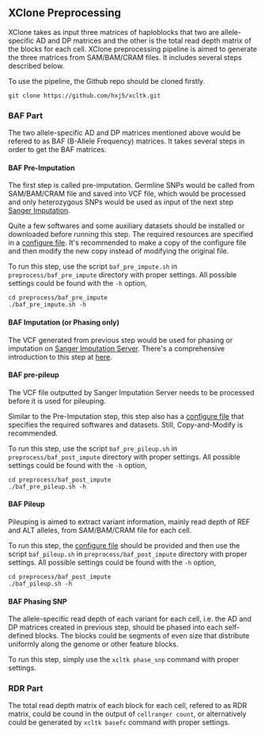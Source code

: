 ## XClone Preprocessing

XClone takes as input three matrices of haploblocks that two are allele-specific
AD and DP matrices and the other is the total read depth matrix of the blocks
for each cell. XClone preprocessing pipeline is aimed to generate the three 
matrices from SAM/BAM/CRAM files. It includes several steps described below.

To use the pipeline, the Github repo should be cloned firstly.

```shell
git clone https://github.com/hxj5/xcltk.git
```
### BAF Part

The two allele-specific AD and DP matrices mentioned above would be refered to as
BAF (B-Allele Frequency) matrices. It takes several steps in order to get the 
BAF matrices.

#### BAF Pre-Imputation

The first step is called pre-imputation. Germline SNPs would be called from 
SAM/BAM/CRAM file and saved into VCF file, which would be processed and only 
heterozygous SNPs would be used as input of the next step 
[Sanger Imputation][Sanger Server]. 

Quite a few softwares and some auxiliary datasets should be installed or downloaded 
before running this step. The required resources are specified in a 
[configure file][baf_pre_impute config]. It's recommended to make a copy of the configure 
file and then modify the new copy instead of modifying the original file. 

To run this step, use the script `baf_pre_impute.sh` in `preprocess/baf_pre_impute`
directory with proper settings. All possible settings could be found with the 
`-h` option,

```shell
cd preprocess/baf_pre_impute
./baf_pre_impute.sh -h
```

#### BAF Imputation (or Phasing only)

The VCF generated from previous step would be used for phasing or imputation on 
[Sanger Imputation Server][Sanger Server]. There's a comprehensive introduction to
this step at [here][Sanger Wiki].

#### BAF pre-pileup

The VCF file outputted by Sanger Imputation Server needs to be processed before it
is used for pileuping. 

Similar to the Pre-Imputation step, this step also has a [configure file][baf_pre_pileup config] 
that specifies the required softwares and datasets. Still, Copy-and-Modify is recommended.

To run this step, use the script `baf_pre_pileup.sh` in `preprocess/baf_post_impute` 
directory with proper settings. All possible settings could be found with the `-h` option,

```shell
cd preprocess/baf_post_impute
./baf_pre_pileup.sh -h
```

#### BAF Pileup

Pileuping is aimed to extract variant information, mainly read depth of REF and 
ALT alleles, from SAM/BAM/CRAM file for each cell.

To run this step, the [configure file][baf_pileup config] should be provided and then use 
the script `baf_pileup.sh` in `preprocess/baf_post_impute` directory with proper settings. 
All possible settings could be found with the `-h` option,

```shell
cd preprocess/baf_post_impute
./baf_pileup.sh -h
```

#### BAF Phasing SNP

The allele-specific read depth of each variant for each cell, i.e. the AD and DP 
matrices created in previous step, should be phased into each self-defined blocks. 
The blocks could be segments of even size that distribute uniformly along the 
genome or other feature blocks.

To run this step, simply use the `xcltk phase_snp` command with proper settings.

### RDR Part

The total read depth matrix of each block for each cell, refered to as RDR matrix,
could be cound in the output of `cellranger count`, or alternatively could be 
generated by `xcltk basefc` command with proper settings.

[baf_pre_impute config]: https://github.com/hxj5/xcltk/blob/master/preprocess/baf_pre_impute/baf_pre_impute.cfg
[Sanger Server]: https://imputation.sanger.ac.uk/
[Sanger Wiki]: https://imputation.sanger.ac.uk/?instructions=1
[baf_pre_pileup config]: https://github.com/hxj5/xcltk/blob/master/preprocess/baf_post_impute/baf_pre_pileup.cfg
[baf_pileup config]: https://github.com/hxj5/xcltk/blob/master/preprocess/baf_post_impute/baf_pileup.cfg


